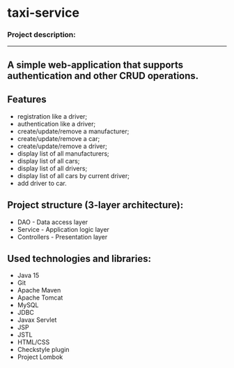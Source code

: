 # taxi-service
### Project description:
---
A simple web-application that supports authentication and other CRUD operations.
---

## Features
- registration like a driver;
- authentication like a driver;
- create/update/remove a manufacturer;
- create/update/remove a car;
- create/update/remove a driver;
- display list of all manufacturers;
- display list of all cars;
- display list of all drivers;
- display list of all cars by current driver;
- add driver to car.
## Project structure (3-layer architecture):
- DAO - Data access layer
- Service - Application logic layer
- Controllers - Presentation layer
## Used technologies and libraries:
- Java 15
- Git
- Apache Maven
- Apache Tomcat
- MySQL
- JDBC
- Javax Servlet
- JSP
- JSTL
- HTML/CSS
- Checkstyle plugin
- Project Lombok
